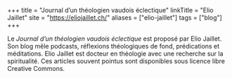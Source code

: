 +++
title = "Journal d’un théologien vaudois éclectique"
linkTitle = "Elio Jaillet"
site = "https://eliojaillet.ch/"
aliases = ["elio-jaillet"]
tags = ["blog"]
+++

Le *Journal d’un théologien vaudois éclectique* est proposé par Elio Jaillet. Son blog mêle podcasts, réflexions théologiques de fond, prédications et méditations. Elio Jaillet est docteur en théologie avec une recherche sur la spiritualité. Ces articles souvent pointus sont disponibles sous licence libre Creative Commons.
